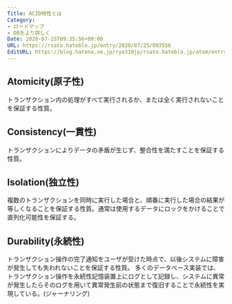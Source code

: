 ```yaml
---
Title: ACID特性とは
Category:
- ロードマップ
- DBをより詳しく
Date: 2020-07-25T09:35:56+09:00
URL: https://rsato.hateblo.jp/entry/2020/07/25/093556
EditURL: https://blog.hatena.ne.jp/ryo310jp/rsato.hateblo.jp/atom/entry/26006613604029341
---
```


## Atomicity(原子性)
トランザクション内の処理がすべて実行されるか、または全く実行されないことを保証する性質。

## Consistency(一貫性)
トランザクションによりデータの矛盾が生じず、整合性を満たすことを保証する性質。

## Isolation(独立性)
複数のトランザクションを同時に実行した場合と、順番に実行した場合の結果が等しくなることを保証する性質。通常は使用するデータにロックをかけることで直列化可能性を保証する。

## Durability(永続性)
トランザクション操作の完了通知をユーザが受けた時点で、以後システムに障害が発生しても失われないことを保証する性質。
多くのデータベース実装では、トランザクション操作を永続性記憶装置上にログとして記録し、システムに異常が発生したらそのログを用いて異常発生前の状態まで復旧することで永続性を実現している。(ジャーナリング)
